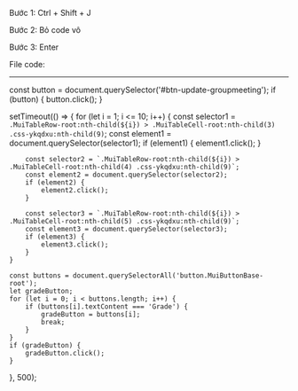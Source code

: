 Bước 1: Ctrl + Shift + J

Bước 2: Bỏ code vô 

Bước 3: Enter
 
File code:

----------------------------------------------
const button = document.querySelector('#btn-update-groupmeeting');
if (button) {
    button.click();
}

setTimeout(() => {
    for (let i = 1; i <= 10; i++) {
        const selector1 = `.MuiTableRow-root:nth-child(${i}) > .MuiTableCell-root:nth-child(3) .css-ykqdxu:nth-child(9)`;
        const element1 = document.querySelector(selector1);
        if (element1) {
            element1.click();
        }
        
        const selector2 = `.MuiTableRow-root:nth-child(${i}) > .MuiTableCell-root:nth-child(4) .css-ykqdxu:nth-child(9)`;
        const element2 = document.querySelector(selector2);
        if (element2) {
            element2.click();
        }
        
        const selector3 = `.MuiTableRow-root:nth-child(${i}) > .MuiTableCell-root:nth-child(5) .css-ykqdxu:nth-child(9)`;
        const element3 = document.querySelector(selector3);
        if (element3) {
            element3.click();
        }
    }

    const buttons = document.querySelectorAll('button.MuiButtonBase-root');
    let gradeButton;
    for (let i = 0; i < buttons.length; i++) {
        if (buttons[i].textContent === 'Grade') {
            gradeButton = buttons[i];
            break;
        }
    }
    if (gradeButton) {
        gradeButton.click();
    }
}, 500);

